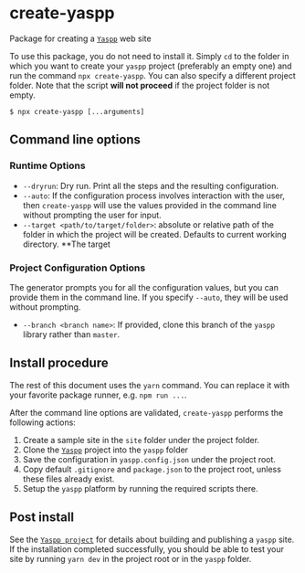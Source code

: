 # create-yaspp
Package for creating a [`Yaspp`](https://github.com/imdfl/yaspp) web site

To use this package, you do not need to install it. Simply `cd` to the folder in which you want to create your `yaspp` project
(preferably an empty one) and run the command `npx create-yaspp`. You can also specify a different project folder. Note that the script **will not proceed** if the project folder is not empty.

    $ npx create-yaspp [...arguments]

## Command line options

### Runtime Options
- `--dryrun`: Dry run. Print all the steps and the resulting configuration.
- `--auto`: If the configuration process involves interaction with the user, then `create-yaspp` will use the values provided in the command line without prompting the user for input.
- `--target <path/to/target/folder>`: absolute or relative path of the folder in which the project will be created. Defaults to current working directory. **The target 

### Project Configuration Options
The generator prompts you for all the configuration values, but you can provide them in the command line. If you specify `--auto`, they will be used without prompting.

- `--branch <branch name>`: If provided, clone this branch of the `yaspp` library rather than `master`.


## Install procedure

The rest of this document uses the `yarn` command. You can replace it with your favorite package runner, e.g. `npm run ...`.

After the command line options are validated, `create-yaspp` performs the following actions:
1. Create a sample site in the `site` folder under the project folder.
2. Clone the [`Yaspp`](https://github.com/imdfl/yaspp) project into the `yaspp` folder
3. Save the configuration in `yaspp.config.json` under the project root.
4. Copy default `.gitignore` and `package.json` to the project root, unless these files already exist.
5. Setup the `yaspp` platform by running the required scripts there.

## Post install

See the [`Yaspp project`](https://github.com/imdfl/yaspp) for details about building and publishing a `yaspp` site. If the installation completed successfully, you should be able to test your site by running `yarn dev` in the project root or in the `yaspp` folder.
